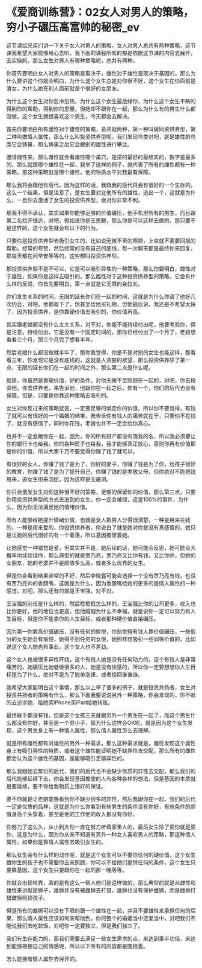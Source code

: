 # 《爱商训练营》：02女人对男人的策略，穷小子碾压高富帅的秘密_ev

这节课给兄弟们讲一下关于女人对男人的策略，女人对男人总共有两种策略，这节课我希望大家能够用心去听，我下面的课程所有的都是依据这节课的内容去展开，去实操的，那么女生对男人有哪种策略呢，总共有两种。

你首先要明白女人对男人的策略是取决于，雌性对于雄性是取决于基因的，那么为什么要讲这个你就会明白，为什么这个女生总是对你很不好，这个女生在你面前是渣女，为什么她在别人面前就是个很好的女朋友。

为什么这个女生对你忽冷忽热，为什么这个女生最后绿你，为什么这个女生不断的得到你的帮助，得到你的恩惠，但她却不跟你在一起，那么为什么有的男生什么都没做，这个女生就很喜欢这个男生，今天都会去解决。

首先你要明白所有雌性对于雄性的策略，总共就两种，第一种叫做同资供养型，第二种叫做情人属性，那么什么叫投资供养型呢，我们发现鸟类对吧，就是雄性的鸟类它会铸巢，那么铸巢之后它会跟别的雄性进行攀比。

邀请雌性来，那么雌性就会看雄性哪个巢穴，是搭的最好的最结实的，数字是最多的，那么就跟哪个雄性在一起，我举了这样的例子，就代表了所有的雌性都有一种策略，那这种策略就是哪个雄性，他的物质水平对我最有保障。

那么我将会跟他有后代，因为这样的话，我跟我的后代将会有很好的一个生存的，这么一个结果，但是注意了，是女生要对比他所有的雄性，选出一个，这就是为什么，一旦你去激活了女生的投资供养型，会对你非常不利。

那我不得不承认，其实如果你能够足够的价值碾压，他手机里所有的男生，而且跟第二名拉开很远，对吧，假如说你是王思聪，那么你是可以这样去做的，那只要不是这样的，这个女生就会有以下的行为。

只要你是投资供养型去吸引女生的，比如说无微不至的照顾，上来就不需要回报的帮助，经常的夸赞，然后经常的没有自己的底线，每一次聊天都是最终你来回复，那每天都在问早安等等的，这些都叫投资供养型。

那投资供养型不是不可以，它是可以吸引异性的一种策略，那么你要明白，雌性对于雄性，如果你是这样去吸引的，那么雌性对于这种投资供养型的策略，它会有什么样的反馈，你首先要明白，第一点就是它无限的会拉长。

你们发生关系的时间，无限的延长你们在一起的时间，这就是为什么你请了他好几次约会，对吧，他都收下了，你甚至给他买礼物，但他最后说，我还是不希望太快了，因为投资供养，是你靠硬价值去吸引的，你价值再高。

其实跟老娘都没有什么太大关系，对不对，你能不能持续付出呢，他要考验你，但是注意，持续付出，它是没有一个固定时间的，那你已经付出了一个月了，老娘想看看三个月，那三个月完了想看半年。

然后老娘什么都没做就半年了，那你我觉得，你是不是对别的女生也能这样，那看看三年，你发现它是没有底线的，这就是人贪婪的欲望，那么投资供养除了第一点，无限的延长你们在一起的时间之外，那么第二点是什么呢。

就是，你虽然是靠硬价值，好的条件，对他无微不至照顾在一起的，对吧，你去投资他，你去供养他，来告诉他，他跟你在一起之后，你有一个，你们的后代也会有保障，但是，只要是你靠这种策略去吸引的。

女生对你反过来的策略就是，一定要足够的绑定你的价值，所以你不要觉得，有钱了就可以有很好的一个婚姻的结果，我告诉你有钱人的痛苦就在于，只要你不花钱了，就没有感情了，同时你花钱，老娘也并不一定会给你真心。

也并不一定会跟你在一起，因为，你的所有财产都没有落我的名，所以我必须要让你的银行卡也给我，你的各种房子也给我，我才能够真正放心，否则你再有价值那是你的价值，所以大家千万不要觉得你赚了钱了就可以。

有很好的女人，你赚了钱了是为了，你好的妻子，你赚了钱是为了你，给孩子很好的教育，你赚了钱了是为了提升自己，你赚了钱的是孝敬父母，但你绝对不能把钱用来，追女生用来泡妞，因为这样是无底洞。

你只会激发女生对你这种很不好的策略，足够的保留你的价值，那么第三点，只要你用投资供养型的方式去追到的女生，你一定会被绿，这是100%的事件，为什么，因为你无法满足她的情绪价值。

而有人能够给她提升情绪价值，也就是女人把男人分得很清楚，一种是用来花钱的，一种是用来爱的，你投资供养者，你说白了就是她对你是没有真感情的，她只是让她的后代很好的有一个着落，所以基因推使着她。

让她感觉一种错觉是爱，但其实并不是，她后续的话，她可能会反思，她可能会大概率地续续绿你，那么典型的就是贾乃亮，贾乃亮又比你有钱，又比你帅，但她的女朋友，她的老婆并不是颜值多么高，或者多么优秀的女生。

但是你会看到结果非常的不好，然后李晓露可能会选择一个没有贾乃亮有钱，也没有贾乃亮帅的香肠嘴，这就是为什么，因为香肠嘴给她的更多的是情人属性的一种感觉，对吧，那么还有的就是王宝强，对不对。

王宝强的前任是什么样的，然后框框框怎么样的，王宝强比你的公司更多，收入也比你更好，他的地位也更高，但他婚姻为什么不幸福，就是说你一定可以努力有人生目标，但是你不能拿你的人生目标，或者那种硬价值直接碾压。

因为第一你靠高价值碾压，没有任何的愉悦，你别觉得有钱人靠价值碾压，一些低分的女生她会有愉悦，她得不到任何的女悦，她照样想吸引一些同等价值的，比如说这个女人她也有事业，这个女人也不差劲。

这个女人也被很多异性环绕，这个有钱人她是没有任何动力的，这个有钱人是非常痛苦的，她碾压比她低级很多的人，她是没有快感的，所以你一定要想想你人生目标是为了什么，绝对不是为了脱单泡妞，或者挽回谁谁谁。

我希望大家能明白这个事情，那么以上举了很多的例子，就是投资共扬者，女生对投资共扬者的策略有什么，那么下面我要说说另外一种策略，你会发现的，你不断的去追求她，给她买iPhone买iPad给她转账。

最终联手都没有钱，但是这个女孩三天就跟另外一个男生在一起了，而这个男生什么都没有你好，甚至是一个穷小子，那为什么这样会OK呢，就是因为这个女生发现，这个男生身上有一种情人属性，那么情人属性怎么去理解。

就是所有雌性都有对雄性的另外一种需求，那么这种需求就是，雌性发现这个雄性身上有吸引异性的特质，或者这个雄性能证明她不缺异性去交配，那么所有的雌性都会认为这个雄性的基因，是能够吸引足够异性的。

那么我跟她去繁衍的后代，我们的后代也不会缺少优质的异性去交配，那么我们的后代能够延续下去，你会发现基因推使的人有各种各样的想法，但是基因的本质就是要延续，要不你给我物质上很好的保证。

要不你就是让老娘能够看到你不缺少很多的异性，然后我跟你在一起，我们的后代一定是优质的品种，这就是为什么你看到有些男生的条件没有你好，有些条件的颜值身高个头穿着，甚至是他的工作他的收入都没有你好。

你努力了这么久，从小到大你一直在努力听着家里人的，最后女生除了耍你就是耍你，这是为什么，因为你从来不知道有另外一种女人喜欢男人的策略，那这种情人属性，如果你是靠情人属性去吸引女生的。

那么女生会有什么样的动作呢，就是这个女生可以不要你任何的硬价值，这个女生跟你生的孩子也不需要你去来照顾，你可以不给她们提供任何的条件，这个女生只要靠基因，这个女生只要跟你在一起的那一晚等等。

你就会出现哇靠，真的是有这么一帮人他们是这样做的，那么典型的就是从雌性和雄性来讲就是狮子，雄狮并没有被雌狮去打猎，雄狮也没有保护雌狮，而是雌狮打猎雌狮照顾孩子。

但是所有的雌狮可以没有下限的跟一个雄性在一起，并且不要雄性来承担任何的后果，那么情人属性应该如何来帮助到，你的整个的婚姻当中恋爱当中，对吧我们不能说我们去吃软饭，对吧你一定要独立，但是我们独立了。

我们有生存能力的，那我们需要去满足一些女生需求的点，来达到事半功倍，来达到能够把握自己的情感呢，所以以下所有的内容都是围绕着。

怎么能拥有情人属性去展开的。